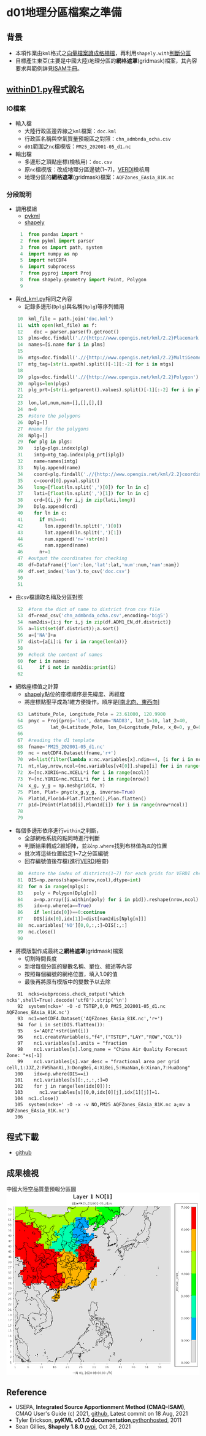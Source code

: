 # d01地理分區檔案之準備

## 背景
- 本項作業由`kml`格式之[向量檔案讀成格柵檔](https://sinotec2.github.io/Focus-on-Air-Quality/utilities/GIS/rd_kml/)，再利用`shapely.with`[判斷分區](https://sinotec2.github.io/Focus-on-Air-Quality/utilities/GIS/shape_to_raster/#%E5%96%AE%E4%B8%80%E5%A4%9A%E9%82%8A%E5%BD%A2within%E4%B9%8B%E5%88%A4%E5%88%A5)
- 目標產生東亞(主要是中國大陸)地理分區的**網格遮罩**(gridmask)檔案，其內容要求與範例詳見[ISAM手冊](https://github.com/USEPA/CMAQ/blob/main/DOCS/Users_Guide/CMAQ_UG_ch11_ISAM.md)。

## [withinD1.py](https://github.com/sinotec2/cmaq_relatives/blob/master/land/gridmask/withinD1.py)程式說名

### IO檔案
- 輸入檔
  - 大陸行政區邊界線之`kml`檔案：`doc.kml`
  - 行政區名稱與空氣質量預報區之對照：`chn_admbnda_ocha.csv`
  - `d01`範圍之`nc`檔模版：`PM25_202001-05_d1.nc`
- 輸出檔
  - 多邊形之頂點座標(檢核用)：`doc.csv`
  - 原`nc`檔模版：改成地理分區邊號(1~7)，[VERDI]()檢核用
  - 地理分區的**網格遮罩**(gridmask)檔案：`AQFZones_EAsia_81K.nc`

### 分段說明
- 調用模組
  - [pykml](https://pythonhosted.org/pykml/)
  - [shapely](https://pypi.org/project/Shapely/)

```python
     1	from pandas import *
     2	from pykml import parser
     3	from os import path, system
     4	import numpy as np
     5	import netCDF4
     6	import subprocess
     7	from pyproj import Proj
     8	from shapely.geometry import Point, Polygon
     9	
```
- 與[rd_kml.py](https://sinotec2.github.io/Focus-on-Air-Quality/utilities/GIS/rd_kml/#rd_kmlpy)相同之內容
  - 記錄多邊形(`Dplg`)與名稱(`Nplg`)等序列備用

```python
    10	kml_file = path.join('doc.kml')
    11	with open(kml_file) as f:
    12	  doc = parser.parse(f).getroot()
    13	plms=doc.findall('.//{http://www.opengis.net/kml/2.2}Placemark')
    14	names=[i.name for i in plms]
    15	
    16	mtgs=doc.findall('.//{http://www.opengis.net/kml/2.2}MultiGeometry')
    17	mtg_tag=[str(i.xpath).split()[-1][:-2] for i in mtgs]
    18	
    19	plgs=doc.findall('.//{http://www.opengis.net/kml/2.2}Polygon')
    20	nplgs=len(plgs)
    21	plg_prt=[str(i.getparent().values).split()[-1][:-2] for i in plgs]
    22	
    23	lon,lat,num,nam=[],[],[],[]
    24	n=0
    25	#store the polygons
    26	Dplg=[]
    27	#name for the polygons
    28	Nplg=[]
    29	for plg in plgs:
    30	  iplg=plgs.index(plg)
    31	  imtg=mtg_tag.index(plg_prt[iplg])
    32	  name=names[imtg]
    33	  Nplg.append(name)
    34	  coord=plg.findall('.//{http://www.opengis.net/kml/2.2}coordinates')
    35	  c=coord[0].pyval.split()
    36	  long=[float(ln.split(',')[0]) for ln in c]
    37	  lati=[float(ln.split(',')[1]) for ln in c]
    38	  crd=[(i,j) for i,j in zip(lati,long)]
    39	  Dplg.append(crd)
    40	  for ln in c:
    41	    if n%3==0:
    42	      lon.append(ln.split(',')[0])
    43	      lat.append(ln.split(',')[1])
    44	      num.append('n='+str(n))
    45	      nam.append(name)
    46	    n+=1
    47	#output the coordinates for checking
    48	df=DataFrame({'lon':lon,'lat':lat,'num':num,'nam':nam})
    49	df.set_index('lon').to_csv('doc.csv')
    50	
    51	
```
- 由`csv`檔讀取名稱及分區對照

```python
    52	#form the dict of name to district from csv file
    53	df=read_csv('chn_admbnda_ocha.csv',encoding='big5')
    54	nam2dis={i:j for i,j in zip(df.ADM1_EN,df.district)}
    55	a=list(set(df.district));a.sort()
    56	a=['NA']+a
    57	dist={a[i]:i for i in range(len(a))}
    58	
    59	#check the content of names
    60	for i in names:
    61	    if i not in nam2dis:print(i)
    62	
```
- 網格座標值之計算
  - [shapely](https://pypi.org/project/Shapely/)點位的座標順序是先緯度、再經度
  - 將座標點壓平成為1維方便操作。順序是[[南北向、東西向]]()

```python
    63	Latitude_Pole, Longitude_Pole = 23.61000, 120.9900
    64	pnyc = Proj(proj='lcc', datum='NAD83', lat_1=10, lat_2=40,
    65	        lat_0=Latitude_Pole, lon_0=Longitude_Pole, x_0=0, y_0=0.0)
    66	
    67	#reading the d1 template
    68	fname='PM25_202001-05_d1.nc'
    69	nc = netCDF4.Dataset(fname,'r+')
    70	v4=list(filter(lambda x:nc.variables[x].ndim==4, [i for i in nc.variables]))
    71	nt,nlay,nrow,ncol=(nc.variables[v4[0]].shape[i] for i in range(4))
    72	X=[nc.XORIG+nc.XCELL*i for i in range(ncol)]
    73	Y=[nc.YORIG+nc.YCELL*i for i in range(nrow)]
    74	x_g, y_g = np.meshgrid(X, Y)
    75	Plon, Plat= pnyc(x_g,y_g, inverse=True)
    76	Plat1d,Plon1d=Plat.flatten(),Plon.flatten()
    77	p1d=[Point(Plat1d[i],Plon1d[i]) for i in range(nrow*ncol)]
    78	
    79	
```
- 每個多邊形依序進行`within`之判斷，
  - 全部網格系統的點同時進行判斷
  - 判斷結果轉成2維矩陣，並以`np.where`找到布林值為`真`的位置
  - 批次將這些位置給定1\~7之分區編號
  - 回存編號值後存檔(進行[VERDI]()檢查)

```python
    80	#store the index of districts(1~7) for each grids for VERDI cheking
    81	DIS=np.zeros(shape=(nrow,ncol),dtype=int)
    82	for n in range(nplgs):
    83	  poly = Polygon(Dplg[n])
    84	  a=np.array([i.within(poly) for i in p1d]).reshape(nrow,ncol)
    85	  idx=np.where(a==True)
    86	  if len(idx[0])==0:continue
    87	  DIS[idx[0],idx[1]]=dist[nam2dis[Nplg[n]]]
    88	nc.variables['NO'][0,0,:,:]=DIS[:,:]
    89	nc.close()
    90	
```
- 將模版製作成最終之**網格遮罩**(gridmask)檔案
  - 切割時間長度
  - 新增每個分區的變數名稱、單位、敘述等內容
  - 按照每個編號的網格位置，填入1.0的值
  - 最後再將原有模版中的變數予以去除

```
    91	ncks=subprocess.check_output('which ncks',shell=True).decode('utf8').strip('\n')
    92	system(ncks+' -O -d TSTEP,0,0 PM25_202001-05_d1.nc AQFZones_EAsia_81K.nc')
    93	nc1=netCDF4.Dataset('AQFZones_EAsia_81K.nc','r+')
    94	for i in set(DIS.flatten()):
    95	  s='AQFZ'+str(int(i))
    96	  nc1.createVariable(s,"f4",("TSTEP","LAY","ROW","COL"))
    97	  nc1.variables[s].units = "fraction        "
    98	  nc1.variables[s].long_name = "China Air Quality Forecast Zone: "+s[-1]
    99	  nc1.variables[s].var_desc = "fractional area per grid cell,1:JJZ,2:FWShanXi,3:DongBei,4:XiBei,5:HuaNan,6:Xinan,7:HuaDong"
   100	  idx=np.where(DIS==i)
   101	  nc1.variables[s][:,:,:,:]=0
   102	  for j in range(len(idx[0])):
   103	    nc1.variables[s][0,0,idx[0][j],idx[1][j]]=1.
   104	nc1.close()
   105	system(ncks+' -O -x -v NO,PM25 AQFZones_EAsia_81K.nc a;mv a AQFZones_EAsia_81K.nc')
   106	
```

## 程式下載
- [github](https://github.com/sinotec2/cmaq_relatives/blob/master/land/gridmask/withinD1.py)

## 成果檢視
中國大陸空品質量預報分區圖
![](https://github.com/sinotec2/Focus-on-Air-Quality/raw/main/assets/images/gridmask_d1.PNG)

## Reference
- USEPA, **Integrated Source Apportionment Method (CMAQ-ISAM)**, CMAQ User's Guide (c) 2021, [github](https://github.com/USEPA/CMAQ/blob/main/DOCS/Users_Guide/CMAQ_UG_ch11_ISAM.md), Latest commit  on 18 Aug, 2021
- Tyler Erickson, **pyKML v0.1.0 documentation**,[pythonhosted](https://pythonhosted.org/pykml/), 2011
- Sean Gillies, **Shapely 1.8.0** [pypi](https://pypi.org/project/Shapely/), Oct 26, 2021